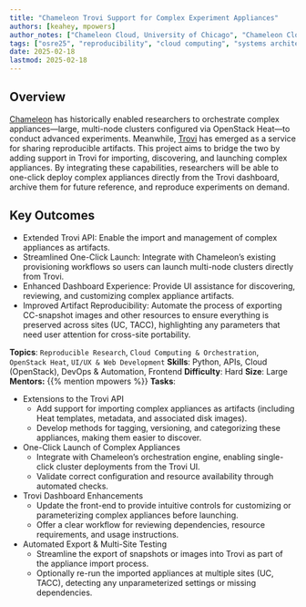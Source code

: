 ```yaml
---
title: "Chameleon Trovi Support for Complex Experiment Appliances"
authors: [keahey, mpowers]
author_notes: ["Chameleon Cloud, University of Chicago", "Chameleon Cloud, University of Chicago"]
tags: ["osre25", "reproducibility", "cloud computing", "systems architecture"]
date: 2025-02-18
lastmod: 2025-02-18
---
```


## Overview

[Chameleon](chameleoncloud.org/) has historically enabled researchers to orchestrate complex appliances—large, multi-node clusters configured via OpenStack Heat—to conduct advanced experiments. Meanwhile, [Trovi](chameleoncloud.org/experiment/share) has emerged as a service for sharing reproducible artifacts. This project aims to bridge the two by adding support in Trovi for importing, discovering, and launching complex appliances. By integrating these capabilities, researchers will be able to one-click deploy complex appliances directly from the Trovi dashboard, archive them for future reference, and reproduce experiments on demand.

## Key Outcomes

- Extended Trovi API: Enable the import and management of complex appliances as artifacts.
- Streamlined One-Click Launch: Integrate with Chameleon’s existing provisioning workflows so users can launch multi-node clusters directly from Trovi.
- Enhanced Dashboard Experience: Provide UI assistance for discovering, reviewing, and customizing complex appliance artifacts.
- Improved Artifact Reproducibility: Automate the process of exporting CC-snapshot images and other resources to ensure everything is preserved across sites (UC, TACC), highlighting any parameters that need user attention for cross-site portability.

**Topics**: `Reproducible Research`, `Cloud Computing & Orchestration`, `OpenStack Heat`, `UI/UX & Web Development`
**Skills**: Python, APIs, Cloud (OpenStack), DevOps & Automation, Frontend
**Difficulty**: Hard
**Size**: Large
**Mentors:** {{% mention mpowers %}}
**Tasks**:
  - Extensions to the Trovi API
    - Add support for importing complex appliances as artifacts (including Heat templates, metadata, and associated disk images).
    - Develop methods for tagging, versioning, and categorizing these appliances, making them easier to discover.
  - One-Click Launch of Complex Appliances
    - Integrate with Chameleon’s orchestration engine, enabling single-click cluster deployments from the Trovi UI.
    - Validate correct configuration and resource availability through automated checks.
  - Trovi Dashboard Enhancements
    - Update the front-end to provide intuitive controls for customizing or parameterizing complex appliances before launching.
    - Offer a clear workflow for reviewing dependencies, resource requirements, and usage instructions.
  - Automated Export & Multi-Site Testing
    - Streamline the export of snapshots or images into Trovi as part of the appliance import process.
    - Optionally re-run the imported appliances at multiple sites (UC, TACC), detecting any unparameterized settings or missing dependencies.
